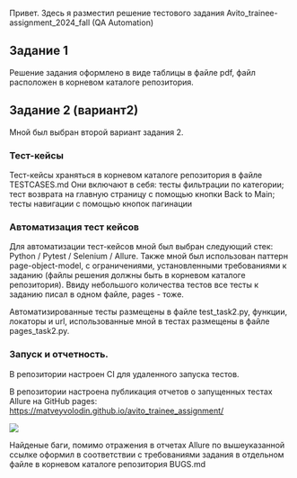 Привет. Здесь я разместил решение тестового задания Avito_trainee-assignment_2024_fall (QA Automation)
## Задание 1
Решение задания оформлено в виде таблицы в файле pdf, файл расположен в корневом каталоге репозитория.
## Задание 2 (вариант2)
Мной был выбран второй вариант задания 2. 

### Тест-кейсы
Тест-кейсы храняться в корневом каталоге репозитория в файле TESTCASES.md Они включают в себя: тесты фильтрации
по категории; тест возврата на главную страницу с помощью кнопки Back to Main; тесты навигации с помощью кнопок пагинации

### Автоматизация тест кейсов
Для автоматизации тест-кейсов мной был выбран следующий стек: Python / Pytest / Selenium / Allure. Также мной был использован
паттерн page-object-model, с ограничениями, установленными требованиями к заданию (файлы решения должны быть в
корневом каталоге репозитория). Ввиду небольшого количества тестов все тесты к заданию писал в одном файле, pages - тоже.

Автоматизированные тесты размещены в файле test_task2.py, функции, локаторы и url,
использованные мной в тестах размещены в файле pages_task2.py. 

### Запуск и отчетность.

В репозитории настроен CI для удаленного запуска тестов.

В репозитории настроена публикация отчетов о запущенных тестах Allure на GitHub pages:
https://matveyvolodin.github.io/avito_trainee_assignment/

![](https://i.imgur.com/GWJ1HdM.png)

Найденые баги, помимо отражения в отчетах Allure по вышеуказанной ссылке оформил в соответствии с требованиями задания
в отдельном файле в корневом каталоге репозитория BUGS.md


    
